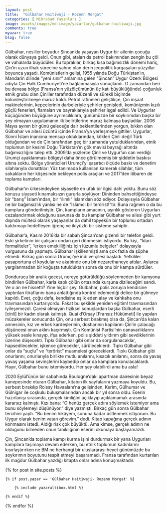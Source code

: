 ```yaml
---
layout: post
title:  "Gülbahar Haitiwaji - Rozenn Morgat"
categories: [ Mihrabad Yayınları ]
image: assets/images/md-image/yazarlar/gulbahar-haitiwaji.jpg
comments: true
myazar: true
blog: false
---
```


Gülbahar, nesiller boyudur Şincan’da yaşayan Uygur bir ailenin çocuğu olarak dünyaya geldi.
Onun gibi, ataları da petrol bakımından zengin bu çöl ve vahalarda büyüdüler.
Bu topraklar, birkaç kısa bağımsızlık dönemi hariç, Çin’in uzun ilhak sürecine sahne olan derin jeopolitik kargaşaları yüzyıllar boyunca yaşadı.
Komünistlerin gelişi, 1955 yılında Doğu Türkistan’ın, Mandarin dilinde “yeni sınır” anlamına gelen “Şincan” Uygur Özerk Bölgesi adıyla Çin Halk Cumhuriyeti’ne bağlanmasıyla sonuçlandı.
O zamandan beri bu devasa bölge (Fransa’nın yüzölçümünün üç katı büyüklüğünde) çoğunluk etnik grubu olan Çinliler tarafından düzenli ve sürekli biçimde kolonileştirilmeye maruz kaldı.
Petrol rafineleri geliştikçe, Çin inşaat makinelerinin, kepçelerinin darbeleriyle şehirler genişledi, komünizmin kızılı güçlü fenerleri, flamaları ve bayraklarıyla şehirler işgal edildi.
Ve Uygurlar küçüğünden büyüğüne ayrımcılıklara, günümüzde bir soykırımdan başka bir şey olmayan uygulamanın ilk belirtilerine maruz kalmaya başladılar.
2006 Mayıs ayının bir günü geleceğe dair beklentilerinden yorgun, bıkkın olan Gülbahar ve ailesi üzüntü içinde Fransa’ya yerleşmeye gittiler.
Uygurlar, Sünni İslam inancına mensup olduklarından, kökleri Çinli değil Türk olduğundan ve de Çin tarafından geç bir zamanda yutulduklarından, etnik toplumun bir kesimi Doğu Türkistan’ın gök mavisi bayrağı altında bağımsızlığını talep etti.
2009’da yüzlerce Çinli ve Uygur’un can verdiği Urumçi ayaklanması bölgeyi daha önce görülmemiş bir şiddetin baskısı altına soktu. Bölge yöneticileri Urumçi’yi şaşırtıcı ölçüde baskı ve denetim silahlarıyla donattılar: Yüz tanımada kullanılan kameralı silahlar, tüm sokakların her köşesinde bekleyen polis araçları ve 2017’den itibaren de toplama kampları. 

Gülbahar’ın ülkesindeyken siyasetle en ufak bir ilgisi dahi yoktu. Bunu söz konusu siyaseti kınamaksızın gururla söylüyor: Dininden bahsettiğindeyse bir “barış” İslam’ından, bir “ılımlı” İslam’dan söz ediyor. Dolayısıyla Gülbahar ne bir bağımsızlık yanlısı ne de “İslamcı bir terörist!”tir. Buna rağmen o da bu kamplara gönderilmiştir. Çin, kampların amacının, aşırılık gösteren Uygurları cezalandırmak olduğunu savunsa da bu kamplar Gülbahar ve ailesi gibi yurt dışında mülteci olarak yaşayanlar da dahil topyekûn bir toplumu ortadan kaldırmayı hedefleyen iğrenç ve ikiyüzlü bir sisteme sahiptir.

Gülbahar’a, Kasım 2016’da bir sabah Şincan’dan gizemli bir telefon geldi. Eski şirketinin bir çalışanı ondan geri dönmesini istiyordu. Bu kişi, “İdari formaliteler”, “erken emekliliğiniz için lüzumlu belgeler” dolayısıyla vurgusunu da yapmıştı. Gülbahar işkillenmişti ama çok fazla da şüphe etmedi. Birkaç gün sonra Urumçi’ye indi ve çilesi başladı. Yetkililer pasaportuna el koydular ve akabinde onu bir nezarethaneye attılar. Aylarca yargılanmadan bir koğuşta tutulduktan sonra da onu bir kampa sürdüler. 

Dondurucu bir aralık gecesi, nereye götürüldüğü söylenmeden bir kamyona bindirilen Gülbahar, karla kaplı çölün ortasında kurşuna dizileceğini sandı. Ve o an ne hissetti? Yine hiçbir şey.
Gülbahar, polis zoruyla kendisine yaptırılan itiraflarını bana anlattığında kontrol edemediği delice bir gülmeye kapıldı. Evet, çoğu defa, kendisine eşlik eden alay ve kahkaha onu travmasından kurtarıyordu. 
Fakat bu şekilde yeniden eğitim! travmasından iyileşemezdi. Çaresi olmayan fiziksel sonuçlardan başka Gülbahar, eserli [cinli] bir kadın olarak kalmıştı. Quai d’Orsay [Fransız Hükümeti] ile yapılan müzakereler sonucunda Çin, onu serbest bırakmış olsa da, Şincan’da kalan annesinin, kız ve erkek kardeşlerinin, dostlarının kapılarını Çin’in çalacağı düşüncesi onun aklını kaçırmıştı. Çin Komünist Partisi’nin canavarlıklarını yüksek sesle kınayıp, ifşa ederken, polis şiddeti yıldırım gibi sevdiklerinin üzerine düşecekti. Tıpkı Gülbahar gibi onlar da sorgulanacaklar, hapsedilecekler, işkence görecekler, sürüleceklerdi. Tıpkı Gülbahar gibi onlar da “suçlu” ve “terörist” muamelesi göreceklerdi. Tıpkı Gülbahar gibi onurlarını, onurlarıyla birlikte mutlu anılarını, kısacık anılarını, sonra da yavaş yavaş yaşama sevinçlerini kaybedip onlar da kamplara konulacaklardı. Hayır, Gülbahar bunu istemiyordu. Her şey olabilirdi ama bu asla!

2020 Eylül’ünün bir sabahında Boulogne’daki apartman dairesinin beyaz kanepesinde oturan Gülbahar, kitabın ilk sayfalarını yazmaya koyuldu. Bu, serbest bırakılıp Roissy Havaalanı’na gelişinden, Kerim, Gülhumar ve Gülnigar ile coşkulu buluşmalarından ancak bir yıl sonra oldu. Eserin hazırlanışı sırasında, gerçek kimliğini açıklayıp açıklamamak arasında kararsız kalmıştı. Kızı bana: “O henüz gerçek adını söylemek istemiyor ama bunu söylemeyi düşünüyor.” diye yazmıştı. Birkaç gün sonra Gülbahar tercihini yaptı. “Bu benim hikâyem, sonuna kadar üstlenmek istiyorum. Bu Uygur olarak benim vatan görevim.” dedi. Kitap kapağına gerçek adının konmasını istedi. Aldığı risk çok büyüktü. Ama kimse, gerçek adının ne olduğunu bilmeden onun tanıklığının eserini okumaya başlayamazdı.

Çin, Şincan’da toplama kampı kurma işini durdurmak bir yana Uygurları kamplara taşımaya devam ederken, bu etnik toplumun kadınlarını kısırlaştırırken ne BM ne herhangi bir uluslararası heyet günümüzde bu soykırımın boyutunu tespit etmeyi başaramadı. Fransa tarafından kurtarılan ilk mağdur Gülbahar yazdığı kitapta onlar adına konuşmaktadır.


<div class="row">

{% for post in site.posts %}

    {% if post.yazar == 'Gülbahar Haitiwaji- Rozenn Morgat' %}

        {% include yazaraltibox.html %}

    {% endif %}

{% endfor %}
</div>